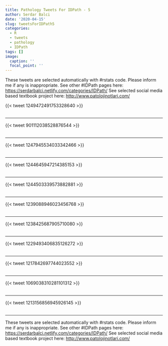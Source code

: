 ```yaml
---
title: Pathology Tweets For IDPath - 5
author: Serdar Balci
date: '2020-04-15'
slug: tweetsForIDPath5
categories:
  - R
  - tweets
  - pathology
  - IDPath
tags: []
image:
  caption: ''
  focal_point: ''
---
```



These tweets are selected automatically with #rstats code. Please inform me if any is inappropriate.
See other #IDPath pages here: https://serdarbalci.netlify.com/categories/IDPath/ 
See selected social media based textbook project here: http://www.patolojinotlari.com/

{{< tweet 1249472491753328640 >}}
<br>
<br>
<hr>
{{< tweet 901112038528876544 >}}
<br>
<br>
<hr>
{{< tweet 1247945534033342466 >}}
<br>
<br>
<hr>
{{< tweet 1244645947214385153 >}}
<br>
<br>
<hr>
{{< tweet 1244503339573882881 >}}
<br>
<br>
<hr>
{{< tweet 1239088946023456768 >}}
<br>
<br>
<hr>
{{< tweet 1238425687905710080 >}}
<br>
<br>
<hr>
{{< tweet 1229493406835126272 >}}
<br>
<br>
<hr>
{{< tweet 1217842697744023552 >}}
<br>
<br>
<hr>
{{< tweet 1069038310281101312 >}}
<br>
<br>
<hr>
{{< tweet 1213156856945926145 >}}
<br>
<br>
<hr>


These tweets are selected automatically with #rstats code. Please inform me if any is inappropriate.
See other #IDPath pages here: https://serdarbalci.netlify.com/categories/IDPath/ 
See selected social media based textbook project here: http://www.patolojinotlari.com/

